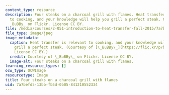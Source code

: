 ```yaml
---
content_type: resource
description: Four steaks on a charcoal grill with flames. Heat transfer is relevant
  to cooking, and your knowledge will help you grill a perfect steak. Courtesy of
  _BuBBy_ on Flickr. License CC BY.
file: /media/courses/2-051-introduction-to-heat-transfer-fall-2015/7a7befd513bbfb5d0b05841210552334_2-051f15.jpg
file_type: image/jpeg
image_metadata:
  caption: Heat transfer is relevant to cooking, and your knowledge will help you
    grill a perfect steak. (Courtesy of [\_BuBBy\_](https://flic.kr/p/bcUfWr) on Flickr.
    License CC BY.)
  credit: Courtesy of \_BuBBy\_ on Flickr. License CC BY.
  image-alt: Four steaks on a charcoal grill with flames.
learning_resource_types: []
ocw_type: OCWImage
resourcetype: Image
title: Four steaks on a charcoal grill with flames
uid: 7a7befd5-13bb-fb5d-0b05-841210552334
---
```

